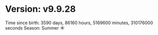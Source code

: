 # Version: v9.9.28
Time since birth: 3590 days, 86160 hours, 5169600 minutes, 310176000 seconds
Season: Summer ☀️
